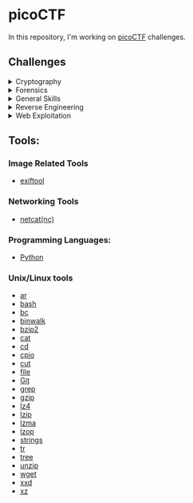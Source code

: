 # picoCTF

In this repository, I'm working on [picoCTF](https://picoctf.org/) challenges.

## Challenges

<details>
<summary>Cryptography</summary>

- [Mod 26](./cryptography/mod-26/)
</details>
<details>

<summary>Forensics</summary>

- [Enhance!](./forensics/enhance/)
- [File Types](./forensics/file-types/)
- [information](./forensics/information/)
- [Matryoshka doll](./forensics/matryoshka-doll/)
</details>

<details>
<summary>General Skills</summary>

- [1_wanna_b3_a_r0ck5tar](./general-skills/1_wanna_b3_a_r0ck5tar/)
- [2Warm](./general-skills/2Warm/)
- [Based](./general-skills/based/)
- [Bases](./general-skills/bases/)
- [Big Zip](./general-skills/big-zip/)
- [Codebook](./general-skills/codebook/)
- [convertme.py](./general-skills/convertme.py/)
- [First Find](./general-skills/first-find/)
- [First Grep](./general-skills/first-grep/)
- [fixme1.py](./general-skills/fixme1.py/)
- [fixme2.py](./general-skills/fixme2.py/)
- [flag_shop](./general-skills/flag_shop/)
- [Glitch cat](./general-skills/glitch-cat/)
- [Hashing job app](./general-skills/hashing-job-app/)
- [Lets Warm Up](./general-skills/lets-warm-up/)
- [Magikarp Ground Mission](./general-skills/magikarp-ground-mission/)
- [mus1c](./general-skills/mus1c/)
- [Nice netcat...](./general-skills/convertme.py/)
- [Obedient Cat](./general-skills/obedient-cat/)
- [plumbing](./general-skills/plumbing/)
- [PW Crack 1](./general-skills/pw-crack-1/)
- [PW Crack 2](./general-skills/pw-crack-2/)
- [PW Crack 3](./general-skills/pw-crack-3/)
- [PW Crack 4](./general-skills/pw-crack-4/)
- [PW Crack 5](./general-skills/pw-crack-5/)
- [Python Wrangling](./general-skills/python-wrangling/)
- [runme.py](./general-skills/runme.py/)
- [Serpentine](./general-skills/serpentine/)
- [strings it](./general-skills/strings-it/)
- [Static ain't always noise](./general-skills/static-aint-always-noise/)
- [Tab, Tab, Attack](./general-skills/tab-tab-attack/)
- [Wave a flag](./general-skills/wave-a-flag/)
- [What's a netcat?](./general-skills/whats-a-netcat/)

</details>

<details>
<summary>Reverse Engineering</summary>

- [file-run1](./reverse-engineering/file-run1/)
- [file-run2](./reverse-engineering/file-run2/)
- [Transformation](./reverse-engineering/transformation/)
</details>

<details>
<summary>Web Exploitation</summary>

- [Inspect HTML](./web-exploitation/inspect-html/)
- [Insp3ct0r](./web-exploitation/inspactor/)
- [login](./web-exploitation/login/)
- [Who are you?](./web-exploitation/who-are-you/)
</details>

## Tools:

### Image Related Tools

- [exiftool](https://exiftool.org/)

### Networking Tools

- [netcat(nc)](https://linux.die.net/man/1/nc)

### Programming Languages:

- [Python](https://www.python.org/)

### Unix/Linux tools

- [ar](https://linux.die.net/man/1/ar)
- [bash](https://www.gnu.org/software/bash/)
- [bc](https://www.gnu.org/software/bc/)
- [binwalk](https://manpages.ubuntu.com/manpages/bionic/en/man1/binwalk.1.html)
- [bzip2](https://linux.die.net/man/1/bzip2)
- [cat](<https://en.wikipedia.org/wiki/Cat_(Unix)>)
- [cd](<https://en.wikipedia.org/wiki/Cd_(command)>)
- [cpio](https://linux.die.net/man/1/cpio)
- [cut](<https://en.wikipedia.org/wiki/Cut_(Unix)>)
- [file](<https://en.wikipedia.org/wiki/File_(command)>)
- [Git](https://git-scm.com/)
- [grep](https://en.wikipedia.org/wiki/Grep)
- [gzip](https://linux.die.net/man/1/gzip)
- [lz4](http://lz4.github.io/lz4/)
- [lzip](https://linux.die.net/man/1/lzip)
- [lzma](https://linux.die.net/man/1/lzma)
- [lzop](https://linux.die.net/man/1/lzop)
- [strings](https://linux.die.net/man/1/strings)
- [tr](<https://en.wikipedia.org/wiki/Tr_(Unix)>)
- [tree](<https://en.wikipedia.org/wiki/Tree_(command)>)
- [unzip](https://linux.die.net/man/1/unzip)
- [wget](https://www.gnu.org/software/wget/)
- [xxd](https://linux.die.net/man/1/xxd)
- [xz](https://linux.die.net/man/1/xz)
